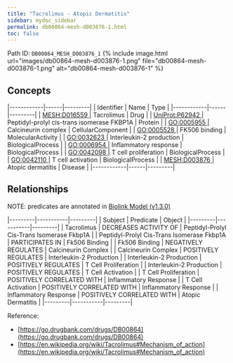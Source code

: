 ```yaml
---
title: "Tacrolimus - Atopic Dermatitis"
sidebar: mydoc_sidebar
permalink: db00864-mesh-d003876-1.html
toc: false 
---
```



Path ID: `DB00864_MESH_D003876_1`
{% include image.html url="images/db00864-mesh-d003876-1.png" file="db00864-mesh-d003876-1.png" alt="db00864-mesh-d003876-1" %}

## Concepts

|------------|------|---------|
| Identifier | Name | Type    |
|------------|------|---------|
| <a href="https://identifiers.org/MESH:D016559">MESH:D016559 </a> | Tacrolimus | Drug |
| <a href="https://identifiers.org/UniProt:P62942">UniProt:P62942 </a> | Peptidyl-prolyl cis-trans isomerase FKBP1A | Protein |
| <a href="https://identifiers.org/GO:0005955">GO:0005955 </a> | Calcineurin complex | CellularComponent |
| <a href="https://identifiers.org/GO:0005528">GO:0005528 </a> | FK506 binding | MolecularActivity |
| <a href="https://identifiers.org/GO:0032623">GO:0032623 </a> | Interleukin-2 production | BiologicalProcess |
| <a href="https://identifiers.org/GO:0006954">GO:0006954 </a> | Inflammatory response | BiologicalProcess |
| <a href="https://identifiers.org/GO:0042098">GO:0042098 </a> | T cell proliferation | BiologicalProcess |
| <a href="https://identifiers.org/GO:0042110">GO:0042110 </a> | T cell activation | BiologicalProcess |
| <a href="https://identifiers.org/MESH:D003876">MESH:D003876 </a> | Atopic dermatitis | Disease |
|------------|------|---------|

## Relationships


NOTE: predicates are annotated in <a href="https://github.com/biolink/biolink-model/releases/tag/v1.3.0">Biolink Model (v1.3.0)</a>

|---------|-----------|---------|
| Subject | Predicate | Object  |
|---------|-----------|---------|
| Tacrolimus | DECREASES ACTIVITY OF | Peptidyl-Prolyl Cis-Trans Isomerase Fkbp1A |
| Peptidyl-Prolyl Cis-Trans Isomerase Fkbp1A | PARTICIPATES IN | Fk506 Binding |
| Fk506 Binding | NEGATIVELY REGULATES | Calcineurin Complex |
| Calcineurin Complex | POSITIVELY REGULATES | Interleukin-2 Production |
| Interleukin-2 Production | POSITIVELY REGULATES | T Cell Proliferation |
| Interleukin-2 Production | POSITIVELY REGULATES | T Cell Activation |
| T Cell Proliferation | POSITIVELY CORRELATED WITH | Inflammatory Response |
| T Cell Activation | POSITIVELY CORRELATED WITH | Inflammatory Response |
| Inflammatory Response | POSITIVELY CORRELATED WITH | Atopic Dermatitis |
|---------|-----------|---------|

Reference: 
  - [https://go.drugbank.com/drugs/DB00864](https://go.drugbank.com/drugs/DB00864)
  - [https://en.wikipedia.org/wiki/Tacrolimus#Mechanism_of_action](https://en.wikipedia.org/wiki/Tacrolimus#Mechanism_of_action)
